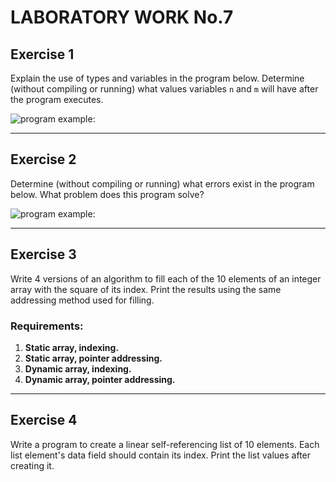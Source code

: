 # LABORATORY WORK No.7

## Exercise 1
Explain the use of types and variables in the program below. Determine (without compiling or running) what values variables `n` and `m` will have after the program executes.

![program example:]("0x00-Basics-of-programming/Lab-8/pic-1.png")

---

## Exercise 2
Determine (without compiling or running) what errors exist in the program below. What problem does this program solve?

![program example:]("E:\repos\0x00-Basics-of-programming\Lab-8\pic-1.png")

---

## Exercise 3
Write 4 versions of an algorithm to fill each of the 10 elements of an integer array with the square of its index. Print the results using the same addressing method used for filling.

### Requirements:
1. **Static array, indexing.**
2. **Static array, pointer addressing.**
3. **Dynamic array, indexing.**
4. **Dynamic array, pointer addressing.**

---

## Exercise 4
Write a program to create a linear self-referencing list of 10 elements. Each list element's data field should contain its index. Print the list values after creating it.
